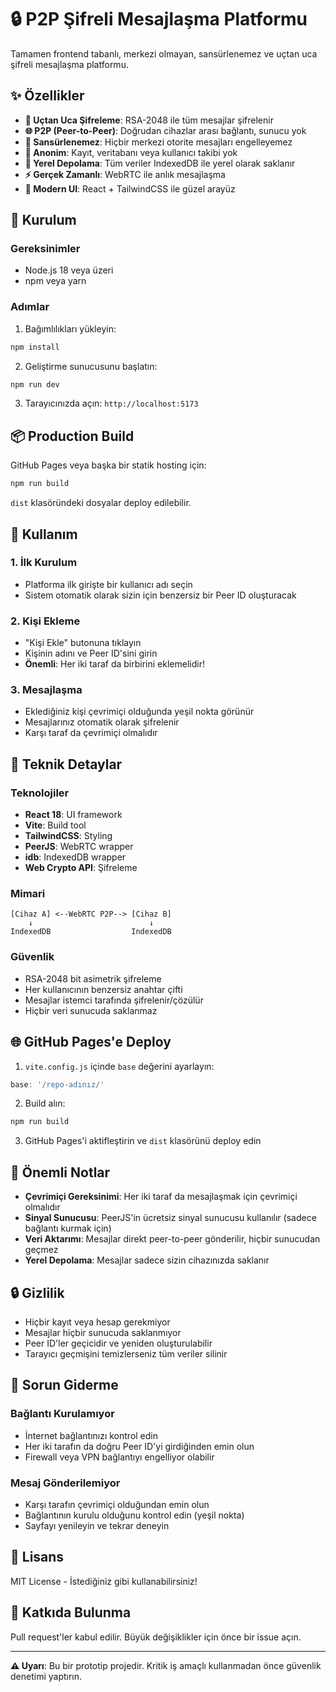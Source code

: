 # 🔒 P2P Şifreli Mesajlaşma Platformu

Tamamen frontend tabanlı, merkezi olmayan, sansürlenemez ve uçtan uca şifreli mesajlaşma platformu.

## ✨ Özellikler

- **🔐 Uçtan Uca Şifreleme**: RSA-2048 ile tüm mesajlar şifrelenir
- **🌐 P2P (Peer-to-Peer)**: Doğrudan cihazlar arası bağlantı, sunucu yok
- **🚫 Sansürlenemez**: Hiçbir merkezi otorite mesajları engelleyemez
- **👻 Anonim**: Kayıt, veritabanı veya kullanıcı takibi yok
- **💾 Yerel Depolama**: Tüm veriler IndexedDB ile yerel olarak saklanır
- **⚡ Gerçek Zamanlı**: WebRTC ile anlık mesajlaşma
- **🎨 Modern UI**: React + TailwindCSS ile güzel arayüz

## 🚀 Kurulum

### Gereksinimler
- Node.js 18 veya üzeri
- npm veya yarn

### Adımlar

1. Bağımlılıkları yükleyin:
```bash
npm install
```

2. Geliştirme sunucusunu başlatın:
```bash
npm run dev
```

3. Tarayıcınızda açın: `http://localhost:5173`

## 📦 Production Build

GitHub Pages veya başka bir statik hosting için:

```bash
npm run build
```

`dist` klasöründeki dosyalar deploy edilebilir.

## 🎯 Kullanım

### 1. İlk Kurulum
- Platforma ilk girişte bir kullanıcı adı seçin
- Sistem otomatik olarak sizin için benzersiz bir Peer ID oluşturacak

### 2. Kişi Ekleme
- "Kişi Ekle" butonuna tıklayın
- Kişinin adını ve Peer ID'sini girin
- **Önemli**: Her iki taraf da birbirini eklemelidir!

### 3. Mesajlaşma
- Eklediğiniz kişi çevrimiçi olduğunda yeşil nokta görünür
- Mesajlarınız otomatik olarak şifrelenir
- Karşı taraf da çevrimiçi olmalıdır

## 🔧 Teknik Detaylar

### Teknolojiler
- **React 18**: UI framework
- **Vite**: Build tool
- **TailwindCSS**: Styling
- **PeerJS**: WebRTC wrapper
- **idb**: IndexedDB wrapper
- **Web Crypto API**: Şifreleme

### Mimari
```
[Cihaz A] <--WebRTC P2P--> [Cihaz B]
    ↓                          ↓
IndexedDB                  IndexedDB
```

### Güvenlik
- RSA-2048 bit asimetrik şifreleme
- Her kullanıcının benzersiz anahtar çifti
- Mesajlar istemci tarafında şifrelenir/çözülür
- Hiçbir veri sunucuda saklanmaz

## 🌐 GitHub Pages'e Deploy

1. `vite.config.js` içinde `base` değerini ayarlayın:
```js
base: '/repo-adınız/'
```

2. Build alın:
```bash
npm run build
```

3. GitHub Pages'i aktifleştirin ve `dist` klasörünü deploy edin

## 📝 Önemli Notlar

- **Çevrimiçi Gereksinimi**: Her iki taraf da mesajlaşmak için çevrimiçi olmalıdır
- **Sinyal Sunucusu**: PeerJS'in ücretsiz sinyal sunucusu kullanılır (sadece bağlantı kurmak için)
- **Veri Aktarımı**: Mesajlar direkt peer-to-peer gönderilir, hiçbir sunucudan geçmez
- **Yerel Depolama**: Mesajlar sadece sizin cihazınızda saklanır

## 🔒 Gizlilik

- Hiçbir kayıt veya hesap gerekmiyor
- Mesajlar hiçbir sunucuda saklanmıyor
- Peer ID'ler geçicidir ve yeniden oluşturulabilir
- Tarayıcı geçmişini temizlerseniz tüm veriler silinir

## 🐛 Sorun Giderme

### Bağlantı Kurulamıyor
- İnternet bağlantınızı kontrol edin
- Her iki tarafın da doğru Peer ID'yi girdiğinden emin olun
- Firewall veya VPN bağlantıyı engelliyor olabilir

### Mesaj Gönderilemiyor
- Karşı tarafın çevrimiçi olduğundan emin olun
- Bağlantının kurulu olduğunu kontrol edin (yeşil nokta)
- Sayfayı yenileyin ve tekrar deneyin

## 📄 Lisans

MIT License - İstediğiniz gibi kullanabilirsiniz!

## 🤝 Katkıda Bulunma

Pull request'ler kabul edilir. Büyük değişiklikler için önce bir issue açın.

---

**⚠️ Uyarı**: Bu bir prototip projedir. Kritik iş amaçlı kullanmadan önce güvenlik denetimi yaptırın.
